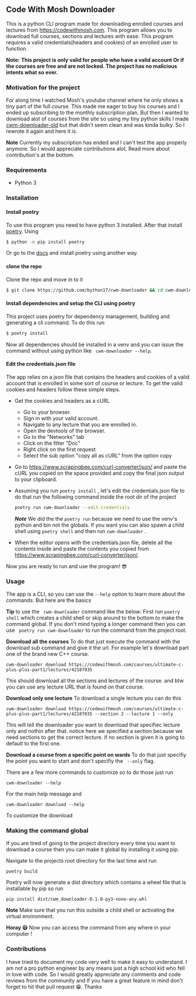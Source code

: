 ## Code With Mosh Downloader

This is a python CLI program made for downloading enrolled courses and lectures from https://codewithmosh.com. This program allows you to download full courses, sections and lectures with ease. This program requires a valid credentials(headers and cookies) of an enrolled user to function.

**Note:** **This project is only valid for people who have a valid account Or if the courses are free and are not locked. The project has no malicious intents what so ever.**

### Motivation for the project

For along time I watched Mosh's youtube channel where he only shows a tiny part of the full course. This made me eager to buy his courses and I ended up subscribing to the monthly subscription plan. But then I wanted to download alot of courses from the site so using my tiny python skills I made [cwm-downloader-old](https://github.com/bython17/cwm-downloader-old) but that didn't seem clean and was kinda bulky. So I rewrote it again and here it is.

**Note** Currently my subscription has ended and I can't test the app properly anymore. So I would appreciate contributions alot. Read more about contribution's at the bottom.

### Requirements

- Python 3

### Installation

#### Install poetry

To use this program you need to have python 3 installed. After that install [poetry](https://python-poetry.org/). Using

```bash
$ python -m pip install poetry
```

Or go to the [docs](https://python-poetry.org/docs/) and install poetry using another way.

#### clone the repo

Clone the repo and move in to it

```bash
$ git clone https://github.com/bython17/cwm-downloader && cd cwm-downloader
```

#### Install dependencies and setup the CLI using poetry

This project uses poetry for dependency management, building and generating a cli command. To do this run

```bash
$ poetry install
```

Now all dependencies should be installed in a venv and you can issue the command without using python like ` cwm-downloader --help`.

#### Edit the credentials.json file

The app relies on a json file that contains the headers and cookies of a valid account that is enrolled in some sort of course or lecture. To get the valid cookies and headers follow these simple steps.

- Get the cookies and headers as a cURL
  - Go to your browser.
  - Sign in with your valid account.
  - Navigate to any lecture that you are enrolled in.
  - Open the devtools of the browser.
  - Go to the "Networks" tab
  - Click on the filter "Doc"
  - Right click on the first request
  - Select the sub option "copy all as cURL" from the option copy
- Go to https://www.scrapingbee.com/curl-converter/json/ and paste the cURL you copied on the space provided and copy the final json output to your clipboard.
- Assuming you run `poetry install` , let's edit the credentials.json file to do that run the following command inside the root dir of the project

  ```bash
  poetry run cwm-downloader --edit-credentials
  ```

  **_Note_** We did the the `poetry run` because we need to use the venv's python and bin not the globals. If you want you can also spawn a child shell using `poetry shell` and then run `cwm-downloader` .

- When the editor opens with the credentials.json file, delete all the contents inside and paste the contents you copied from https://www.scrapingbee.com/curl-converter/json/.

Now you are ready to run and use the program! 😎

### Usage

The app is a CLI, so you can use the `--help` option to learn more about the commands. But here are the basics

**Tip** to use the ` cwm-downloader` command like the below: First run `poetry shell` which creates a child shell or skip around to the bottom to make the command global. If you don't mind typing a longer command then you can use ` poetry run cwm-downloader` to run the command from the project root.

**Download all the courses**
To do that just execute the command with the download sub command and give it the url. For example let's download part one of the brand new C++ course.

```
cwm-downloader download https://codewithmosh.com/courses/ultimate-c-plus-plus-part1/lectures/42187035
```

This should download all the sections and lectures of the course. and btw you can use any lecture URL that is found on that course.

**Download only one lecture**
To download a single lecture you can do this

```
cwm-downloader download https://codewithmosh.com/courses/ultimate-c-plus-plus-part1/lectures/42187035 --section 2 --lecture 1 --only
```

This will tell the downloader you want to download that specifiec lecture only and nothin after that. notice here we specified a section because we need sections to get the correct lecture. if no section is given it is going to default to the first one.

**Download a course from a specific point on wards**
To do that just specifiy the point you want to start and don't specifiy the ` --only` flag.

There are a few more commands to customize so to do those just run

```
cwm-downloader --help
```

For the main help message and

```
cwm-downloader download --help
```

To customize the download

### Making the command global

If you are tired of going to the project directory every time you want to download a course then you can make it global by installing it using pip.

Navigate to the projects root directory for the last time and run

```
poetry build
```

Poetry will now generate a dist directory which contains a wheel file that is installable by pip so run

```
pip install dist/cwm_downloader-0.1.0-py3-none-any.whl
```

**Note** Make sure that you run this outside a child shell or activating the virtual environment.

**Horay 😃** Now you can access the command from any where in your computer !

### Contributions

I have tried to document my code very well to make it easy to understand. I am not a pro python engineer by any means just a high school kid who fell in love with code. So I would greatly appreciate any comments and code reviews from the community and If you have a great feature in mind don't forget to hit that pull request 😁. Thanks
